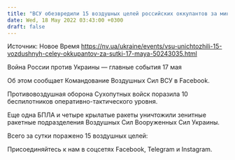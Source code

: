 ```yaml
---
title: "ВСУ обезвредили 15 воздушных целей российских оккупантов за минувшие сутки"
date: Wed, 18 May 2022 03:43:00 +0300
draft: false
---
```

Источник: Новое Время https://nv.ua/ukraine/events/vsu-unichtozhili-15-vozdushnyh-celey-okkupantov-za-sutki-17-maya-50243035.html


Война России против Украины — главные события 17 мая

Об этом сообщает Командование Воздушных Сил ВСУ в Facebook.

Противовоздушная оборона Сухопутных войск поразила 10 беспилотников оперативно-тактического уровня.

Еще одна БПЛА и четыре крылатые ракеты уничтожили зенитные ракетные подразделения Воздушных Сил Вооруженных Сил Украины.

Всего за сутки поражено 15 воздушных целей:

Присоединяйтесь к нам в соцсетях Facebook, Telegram и Instagram.
